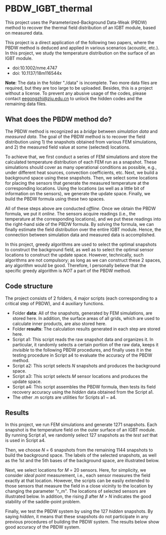 # PBDW_IGBT_thermal
This project uses the Parameterized-Background Data-Weak (PBDW) method to recover the thermal field distribution of an IGBT module, based on measured data.

This project is a direct application of the following two papers, where the PBDW method is deduced and applied in various scenarios (acoustic, etc.). In this project, we study the temperature distribution on the surface of an IGBT module.
- doi:10.1002/nme.4747
- doi: 10.1137/18m116544x

**Note**: The data in the folder "./data" is incomplete. Two more data files are required, but they are too large to be uploaded. Besides, this is a project without a license. To prevent any abusive usage of the codes, please contact eegongzhi@zju.edu.cn to unlock the hidden codes and the remaining data files.

## What does the PBDW method do?
The PBDW method is recognized as a _bridge_ between _simulation data_ and _measured data_. The goal of the PBDW method is to recover the field distribution using 1) the snapshots obtained from various FEM simulations, and 2) the measured field value at some (selected) locations.

To achieve that, we first conduct a series of FEM simulations and store the calculated temperature distribution of each FEM run as a snapshot. These simulations should cover as many operational conditions as possible, e.g., under different heat sources, convection coefficients, etc. Next, we build a background space using these snapshots. Then, we select some locations for placing the sensors that generate the measured temperature at the corresponding locations. Using the locations (as well as a little bit of information on the sensors), we generate the update space. Finally, we build the PBDW formula using these two spaces. 

All of these steps above are conducted _offline_. Once we obtain the PBDW formula, we put it _online_. The sensors acquire readings (i.e., the temperature at the corresponding locations), and we put these readings into the right-hand side of the PBDW formula. By solving the formula, we can finally estimate the field distribution over the entire IGBT module. Hence, the connection between simulation data and measured data is accomplished.

In this project, greedy algorithms are used to select the optimal snapshots to construct the background field, as well as to select the optimal sensor locations to construct the update space. However, technically, such algorithms are not compulsory; as long as we can construct these 2 spaces, any algorithm would be good. Therefore, I personally believe that the specific greedy algorithm is _NOT_ a part of the PBDW method.


## Code structure
The project consists of 2 folders, 4 major scripts (each corresponding to a critical step of PBDW), and 4 auxiliary functions.
- Folder **data**: All of the snapshots, generated by FEM simulations, are stored here. In addition, the surface areas of all grids, which are used to calculate inner products, are also stored here.
- Folder **results**: The calculation results generated in each step are stored here.
- Script a1: This script reads the raw snapshot data and organizes it. In particular, it randomly selects a certain portion of the raw data, keeps it _invisible_ to the following PBDW procedures, and finally uses it in the testing procedure in Script a4 to evaluate the accuracy of the PBDW method.
- Script a2: This script selects _N_ snapshots and produces the background space.
- Script a3: This script selects _M_ sensor locations and produces the update space.
- Script a4: This script assembles the PBDW formula, then tests its field recovery accuracy using the _hidden_ data obtained from the Script a1.
- The other .m scripts are utilities for Scripts a1 ~ a4.

## Results
In this project, we run FEM simulations and generate 1271 snapshots. Each snapshot is the temperature field on the outer surface of an IGBT module. By running Script a1, we randomly select 127 snapshots as the _test set_ that is used in Script a4.

Then, we choose _N_ = 6 snapshots from the remaining 1144 snapshots to build the background space. The labels of the selected snapshots, as well as the 1st and the 5th bases of the background space, are illustrated below.





Next, we select locations for _M_ = 20 sensors. Here, for simplicity, we consider _ideal point_ measurement, i.e., each sensor measures the field exactly at that location. However, the scripts can be easily extended to those sensors that measure the field in a close vicinity to the location by changing the parameter "r_m". The locations of selected sensors are illustrated below. In addition, the rising $\beta$ after _M_ > _N_ indicates the good stability of the saddle-point problem.


Finally, we test the PBDW system by using the 127 _hidden_ snapshots. By saying _hidden_, it means that these snapshots do not participate in any previous procedures of building the PBDW system. The results below show good accuracy of the PBDW system.

